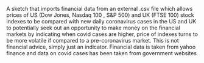 A sketch that imports financial data from an external .csv file which allows prices of US (Dow Jones, Nasdaq 100 , S&P 500) and UK (FTSE 100) stock indexes to be compared
with new daily coronavirus cases in the US and UK to potentially seek out an opportunity to make money on the financial markets by indicating when covid cases 
are higher, price of indexes turns to be more volatile if compared to a pre-coronavirus market.
This is not financial advice, simply just an indicator. 
Financial data is taken from yahoo finance and data on covid cases has been taken from government websites

